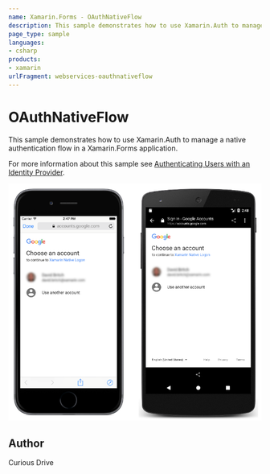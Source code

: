 ```yaml
---
name: Xamarin.Forms - OAuthNativeFlow
description: This sample demonstrates how to use Xamarin.Auth to manage a native authentication flow in a Xamarin.Forms application.
page_type: sample
languages:
- csharp
products:
- xamarin
urlFragment: webservices-oauthnativeflow
---
```

# OAuthNativeFlow

This sample demonstrates how to use Xamarin.Auth to manage a native authentication flow in a Xamarin.Forms application.

For more information about this sample see [Authenticating Users with an Identity Provider](https://docs.microsoft.com/xamarin/xamarin-forms/data-cloud/authentication/oauth).

![OAuthNativeFlow application screenshot](Screenshots/01All.png "OAuthNativeFlow application screenshot")

## Author

Curious Drive
